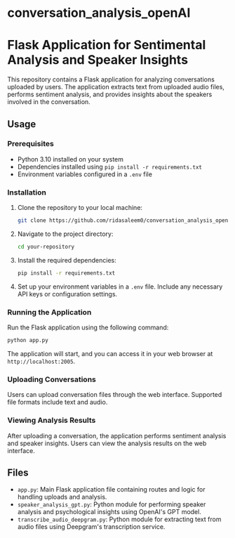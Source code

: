# conversation_analysis_openAI


# Flask Application for Sentimental Analysis and Speaker Insights

This repository contains a Flask application for analyzing conversations uploaded by users. The application extracts text from uploaded audio files, performs sentiment analysis, and provides insights about the speakers involved in the conversation.

## Usage

### Prerequisites

- Python 3.10 installed on your system
- Dependencies installed using `pip install -r requirements.txt`
- Environment variables configured in a `.env` file

### Installation

1. Clone the repository to your local machine:

    ```bash
    git clone https://github.com/ridasaleem0/conversation_analysis_openAI.git
    ```

2. Navigate to the project directory:

    ```bash
    cd your-repository
    ```

3. Install the required dependencies:

    ```bash
    pip install -r requirements.txt
    ```

4. Set up your environment variables in a `.env` file. Include any necessary API keys or configuration settings.

### Running the Application

Run the Flask application using the following command:

```bash
python app.py
```

The application will start, and you can access it in your web browser at `http://localhost:2005`.

### Uploading Conversations

Users can upload conversation files through the web interface. Supported file formats include text and audio.

### Viewing Analysis Results

After uploading a conversation, the application performs sentiment analysis and speaker insights. Users can view the analysis results on the web interface.

## Files

- `app.py`: Main Flask application file containing routes and logic for handling uploads and analysis.
- `speaker_analysis_gpt.py`: Python module for performing speaker analysis and psychological insights using OpenAI's GPT model.
- `transcribe_audio_deepgram.py`: Python module for extracting text from audio files using Deepgram's transcription service.

